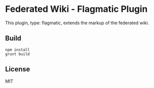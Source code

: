 # Federated Wiki - Flagmatic Plugin

This plugin, type: flagmatic, extends the markup of the federated wiki.

## Build

    npm install
    grunt build

## License

MIT

